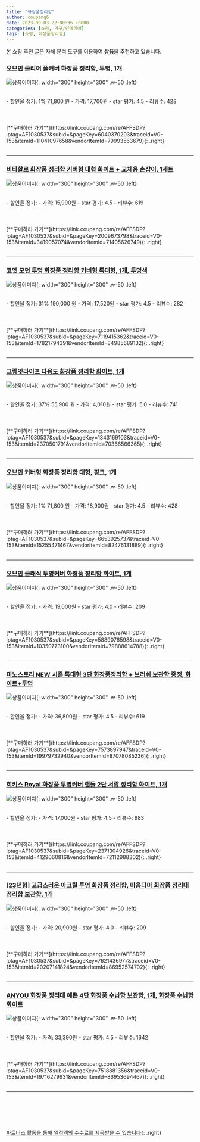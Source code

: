 ```yaml
---
title: "화장품정리함"
author: coupang6
date: 2023-09-03 22:00:36 +0800
categories: [쇼핑, 가구/인테리어]
tags: [쇼핑, 화장품정리함]
---
```


본 쇼핑 추천 글은 자체 분석 도구를 이용하여 [**상품**](https://link.coupang.com/a/bao1ui)을 추천하고 있습니다.

### [오브민 클리어 풀커버 화장품 정리함, 투명, 1개](https://link.coupang.com/re/AFFSDP?lptag=AF1030537&subid=&pageKey=6040370203&traceid=V0-153&itemId=11041097658&vendorItemId=79993563679)

![상품이미지](https://thumbnail6.coupangcdn.com/thumbnails/remote/230x230ex/image/vendor_inventory/c680/cb84327292f4cf2420d01c140b6be43e4245e941d2bcb47fa34a011bfdd9.jpg){: width="300" height="300" .w-50 .left}


<br>
- 할인율 정가: 1%  71,800   원
- 가격: 17,700원
- star 평가: 4.5
- 리뷰수: 428
<br>
<br>
<br>
<br>
[**구매하러 가기**](https://link.coupang.com/re/AFFSDP?lptag=AF1030537&subid=&pageKey=6040370203&traceid=V0-153&itemId=11041097658&vendorItemId=79993563679){: .right}
<br>
<br>

---

### [비타할로 화장품 정리함 커버형 대형 화이트 + 교체용 손잡이, 1세트](https://link.coupang.com/re/AFFSDP?lptag=AF1030537&subid=&pageKey=2009673798&traceid=V0-153&itemId=3419057074&vendorItemId=71405626749)

![상품이미지](https://thumbnail9.coupangcdn.com/thumbnails/remote/230x230ex/image/retail/images/345127634321155-675dfd4e-e555-4078-bf99-cb0dd6527760.jpg){: width="300" height="300" .w-50 .left}


<br>
- 할인율 정가: 
- 가격: 15,990원
- star 평가: 4.5
- 리뷰수: 619
<br>
<br>
<br>
<br>
[**구매하러 가기**](https://link.coupang.com/re/AFFSDP?lptag=AF1030537&subid=&pageKey=2009673798&traceid=V0-153&itemId=3419057074&vendorItemId=71405626749){: .right}
<br>
<br>

---

### [코멧 모던 투명 화장품 정리함 커버형 특대형, 1개, 투명색](https://link.coupang.com/re/AFFSDP?lptag=AF1030537&subid=&pageKey=7119415362&traceid=V0-153&itemId=17821794391&vendorItemId=84985689132)

![상품이미지](https://thumbnail10.coupangcdn.com/thumbnails/remote/230x230ex/image/retail/images/2898693322019572-55e831a3-ed68-48f3-a000-a386731d5dcb.jpg){: width="300" height="300" .w-50 .left}


<br>
- 할인율 정가: 31%  190,000   원
- 가격: 17,520원
- star 평가: 4.5
- 리뷰수: 282
<br>
<br>
<br>
<br>
[**구매하러 가기**](https://link.coupang.com/re/AFFSDP?lptag=AF1030537&subid=&pageKey=7119415362&traceid=V0-153&itemId=17821794391&vendorItemId=84985689132){: .right}
<br>
<br>

---

### [그뤠잇라이프 다용도 화장품 정리함 화이트, 1개](https://link.coupang.com/re/AFFSDP?lptag=AF1030537&subid=&pageKey=1343169103&traceid=V0-153&itemId=2370501791&vendorItemId=70366566365)

![상품이미지](https://thumbnail10.coupangcdn.com/thumbnails/remote/230x230ex/image/retail/images/2020/03/12/14/1/6896fa49-3478-4298-9d53-edd58f0b6562.jpg){: width="300" height="300" .w-50 .left}


<br>
- 할인율 정가: 37%  55,900   원
- 가격: 4,010원
- star 평가: 5.0
- 리뷰수: 741
<br>
<br>
<br>
<br>
[**구매하러 가기**](https://link.coupang.com/re/AFFSDP?lptag=AF1030537&subid=&pageKey=1343169103&traceid=V0-153&itemId=2370501791&vendorItemId=70366566365){: .right}
<br>
<br>

---

### [오브민 커버형 화장품 정리함 대형, 핑크, 1개](https://link.coupang.com/re/AFFSDP?lptag=AF1030537&subid=&pageKey=6653925737&traceid=V0-153&itemId=15255471467&vendorItemId=82476131889)

![상품이미지](https://thumbnail8.coupangcdn.com/thumbnails/remote/230x230ex/image/vendor_inventory/43e3/79d4a6c00d8a66829affc7c80200fc0060e568895faa1a5377520e4c3d74.png){: width="300" height="300" .w-50 .left}


<br>
- 할인율 정가: 1%  71,800   원
- 가격: 18,900원
- star 평가: 4.5
- 리뷰수: 428
<br>
<br>
<br>
<br>
[**구매하러 가기**](https://link.coupang.com/re/AFFSDP?lptag=AF1030537&subid=&pageKey=6653925737&traceid=V0-153&itemId=15255471467&vendorItemId=82476131889){: .right}
<br>
<br>

---

### [오브민 클래식 투명커버 화장품 정리함 화이트, 1개](https://link.coupang.com/re/AFFSDP?lptag=AF1030537&subid=&pageKey=5889076598&traceid=V0-153&itemId=10350773100&vendorItemId=79888614788)

![상품이미지](https://thumbnail7.coupangcdn.com/thumbnails/remote/230x230ex/image/vendor_inventory/a78a/409ec7d0838182fe9e0bd853c31a51b9837cf9d208ea30066c5875a92290.jpg){: width="300" height="300" .w-50 .left}


<br>
- 할인율 정가: 
- 가격: 19,000원
- star 평가: 4.0
- 리뷰수: 209
<br>
<br>
<br>
<br>
[**구매하러 가기**](https://link.coupang.com/re/AFFSDP?lptag=AF1030537&subid=&pageKey=5889076598&traceid=V0-153&itemId=10350773100&vendorItemId=79888614788){: .right}
<br>
<br>

---

### [미노스토리 NEW 시즌 특대형 3단 화장품정리함 + 브러쉬 보관함 증정, 화이트+투명](https://link.coupang.com/re/AFFSDP?lptag=AF1030537&subid=&pageKey=7573897947&traceid=V0-153&itemId=19979732940&vendorItemId=87078085236)

![상품이미지](https://thumbnail7.coupangcdn.com/thumbnails/remote/230x230ex/image/vendor_inventory/4e3d/ced12499f83657de4e5a8460a6d13f1279f4a2e7a9a0af36545a58ff9625.png){: width="300" height="300" .w-50 .left}


<br>
- 할인율 정가: 
- 가격: 36,800원
- star 평가: 4.5
- 리뷰수: 619
<br>
<br>
<br>
<br>
[**구매하러 가기**](https://link.coupang.com/re/AFFSDP?lptag=AF1030537&subid=&pageKey=7573897947&traceid=V0-153&itemId=19979732940&vendorItemId=87078085236){: .right}
<br>
<br>

---

### [히키스 Royal 화장품 투명커버 핸들 2단 서랍 정리함 화이트, 1개](https://link.coupang.com/re/AFFSDP?lptag=AF1030537&subid=&pageKey=2371304926&traceid=V0-153&itemId=4129060816&vendorItemId=72112988302)

![상품이미지](https://thumbnail6.coupangcdn.com/thumbnails/remote/230x230ex/image/retail/images/2020/11/09/10/9/94ae3a1a-1a30-44f5-a17b-167d59ba2069.jpg){: width="300" height="300" .w-50 .left}


<br>
- 할인율 정가: 
- 가격: 17,000원
- star 평가: 4.5
- 리뷰수: 983
<br>
<br>
<br>
<br>
[**구매하러 가기**](https://link.coupang.com/re/AFFSDP?lptag=AF1030537&subid=&pageKey=2371304926&traceid=V0-153&itemId=4129060816&vendorItemId=72112988302){: .right}
<br>
<br>

---

### [[23년형] 고급스러운 아크릴 투명 화장품 정리함, 마음다마 화장품 정리대 정리함 보관함, 1개](https://link.coupang.com/re/AFFSDP?lptag=AF1030537&subid=&pageKey=7621436977&traceid=V0-153&itemId=20207141824&vendorItemId=86952574702)

![상품이미지](https://thumbnail10.coupangcdn.com/thumbnails/remote/230x230ex/image/vendor_inventory/1ccf/042153b6a4353c85ebdb5cb3ad6468263da50f956eae55a8328bc53471b1.png){: width="300" height="300" .w-50 .left}


<br>
- 할인율 정가: 
- 가격: 20,900원
- star 평가: 4.0
- 리뷰수: 209
<br>
<br>
<br>
<br>
[**구매하러 가기**](https://link.coupang.com/re/AFFSDP?lptag=AF1030537&subid=&pageKey=7621436977&traceid=V0-153&itemId=20207141824&vendorItemId=86952574702){: .right}
<br>
<br>

---

### [ANYOU 화장품 정리대 예쁜 4단 화장품 수납함 보관함, 1개, 화장품 수납함 화이트](https://link.coupang.com/re/AFFSDP?lptag=AF1030537&subid=&pageKey=7518881356&traceid=V0-153&itemId=19716279931&vendorItemId=86953694467)

![상품이미지](https://thumbnail7.coupangcdn.com/thumbnails/remote/230x230ex/image/vendor_inventory/4cd4/d7a3f460325658e374fc9b38bc90b4a2ce5748db459b61df073e177d7dbe.jpg){: width="300" height="300" .w-50 .left}


<br>
- 할인율 정가: 
- 가격: 33,390원
- star 평가: 4.5
- 리뷰수: 1642
<br>
<br>
<br>
<br>
[**구매하러 가기**](https://link.coupang.com/re/AFFSDP?lptag=AF1030537&subid=&pageKey=7518881356&traceid=V0-153&itemId=19716279931&vendorItemId=86953694467){: .right}
<br>
<br>

---
<br><br><br><br><br> [파트너스 활동을 통해 일정액의 수수료를 제공받을 수 있습니다](https://link.coupang.com/a/bao1ui){: .right}